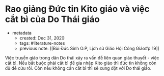 # Rao giảng Đức tin Kito giáo và việc cắt bì của Do Thái giáo

- metadata
	- created: Dec 31, 2020
	- tags: #literature-notes 
	- previous note: [[Bùi Đức Sinh O.P, Lịch sử Giáo Hội Công Giáo#p 19]]

Việc truyền giáo trong dân Do thái xảy ra vấn đề liên quan giáo thuyết - việc cắt bì. Nếu bắt buộc phải cắt bì để gia nhập Kito giáo thì đức tin không còn đủ để cứu rỗi. Còn nếu không cần cắt bì thì sẽ xung đột với Do thái giáo.
